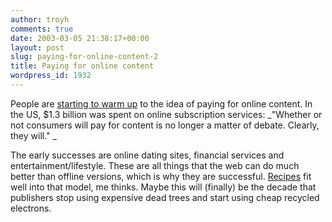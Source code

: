 ```yaml
---
author: troyh
comments: true
date: 2003-03-05 21:38:17+00:00
layout: post
slug: paying-for-online-content-2
title: Paying for online content
wordpress_id: 1932
---
```


People are [starting to warm up](http://news.com.com/2100-1026-991164.html?tag=fd_top) to the idea of paying for online content. In the US, $1.3 billion was spent on online subscription services: _"Whether or not consumers will pay for content is no longer a matter of debate. Clearly, they will." _

The early successes are online dating sites, financial services and entertainment/lifestyle. These are all things that the web can do much better than offline versions, which is why they are successful. [Recipes](http://recipezaar.com) fit well into that model, me thinks. Maybe this will (finally) be the decade that publishers stop using expensive dead trees and start using cheap recycled electrons.
